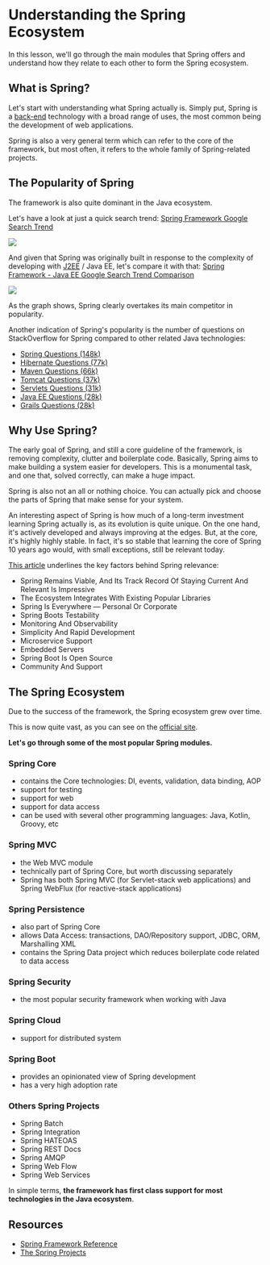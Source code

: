 # Understanding the Spring Ecosystem

In this lesson, we'll go through the main modules that Spring offers and understand how they relate to each other to form the Spring ecosystem.

## What is Spring?
Let's start with understanding what Spring actually is. Simply put, Spring is a [back-end](https://en.wikipedia.org/wiki/Front_and_back_ends) technology with a broad range of uses, the most common being the development of web applications.

Spring is also a very general term which can refer to the core of the framework, but most often, it refers to the whole family of Spring-related projects.

## The Popularity of Spring
The framework is also quite dominant in the Java ecosystem.

Let's have a look at just a quick search trend: [Spring Framework Google Search Trend](https://trends.google.com/trends/explore?date=all&q=%2Fm%2F0dhx5b)

![](images/spring-trends.png)

And given that Spring was originally built in response to the complexity of developing with [J2EE](https://www.oracle.com/technetwork/java/javaee/appmodel-135059.html) / Java EE, let's compare it with that: [Spring Framework - Java EE Google Search Trend Comparison](https://trends.google.com/trends/explore?date=all&q=%2Fm%2F0dhx5b,Java%20EE)

![](images/spring-vs-javaee-trends.png)

As the graph shows, Spring clearly overtakes its main competitor in popularity.

Another indication of Spring's popularity is the number of questions on StackOverflow for Spring compared to other related Java technologies:

-   [Spring Questions (148k)](https://stackoverflow.com/questions/tagged/spring)
-   [Hibernate Questions (77k)](https://stackoverflow.com/questions/tagged/hibernate)
-   [Maven Questions (66k)](https://stackoverflow.com/questions/tagged/maven)
-   [Tomcat Questions (37k)](https://stackoverflow.com/questions/tagged/tomcat)
-   [Servlets Questions (31k)](https://stackoverflow.com/questions/tagged/servlets)
-   [Java EE Questions (28k)](https://stackoverflow.com/questions/tagged/java-ee)
-   [Grails Questions (28k)](https://stackoverflow.com/questions/tagged/grails)

## Why Use Spring?
The early goal of Spring, and still a core guideline of the framework, is removing complexity, clutter and boilerplate code. Basically, Spring aims to make building a system easier for developers. This is a monumental task, and one that, solved correctly, can make a huge impact.

Spring is also not an all or nothing choice. You can actually pick and choose the parts of Spring that make sense for your system.

An interesting aspect of Spring is how much of a long-term investment learning Spring actually is, as its evolution is quite unique. On the one hand, it's actively developed and always improving at the edges. But, at the core, it's highly highly stable. In fact, it's so stable that learning the core of Spring 10 years ago would, with small exceptions, still be relevant today.

[This article](https://medium.com/javarevisited/10-reasons-why-it-is-worth-learning-spring-boot-in-2023-fd06bf833de8) underlines the key factors behind Spring relevance:
* Spring Remains Viable, And Its Track Record Of Staying Current And Relevant Is Impressive
* The Ecosystem Integrates With Existing Popular Libraries
* Spring Is Everywhere — Personal Or Corporate
* Spring Boots Testability
* Monitoring And Observability
* Simplicity And Rapid Development
* Microservice Support
* Embedded Servers
* Spring Boot Is Open Source
* Community And Support


## The Spring Ecosystem
Due to the success of the framework, the Spring ecosystem grew over time.

This is now quite vast, as you can see on the [official site](https://spring.io/projects/spring-framework).

**Let's go through some of the most popular Spring modules.**

### Spring Core
-   contains the Core technologies: DI, events, validation, data binding, AOP
-   support for testing
-   support for web
-   support for data access
-   can be used with several other programming languages: Java, Kotlin, Groovy, etc

### Spring MVC
-   the Web MVC module
-   technically part of Spring Core, but worth discussing separately
-   Spring has both Spring MVC (for Servlet-stack web applications) and Spring WebFlux (for reactive-stack applications)

### Spring Persistence
-   also part of Spring Core
-   allows Data Access: transactions, DAO/Repository support, JDBC, ORM, Marshalling XML
-   contains the Spring Data project which reduces boilerplate code related to data access

### Spring Security
-   the most popular security framework when working with Java


### Spring Cloud
-   support for distributed system

### Spring Boot
-   provides an opinionated view of Spring development
-   has a very high adoption rate

### Others Spring Projects
-   Spring Batch
-   Spring Integration
-   Spring HATEOAS
-   Spring REST Docs
-   Spring AMQP
-   Spring Web Flow
-   Spring Web Services

In simple terms, **the framework has first class support for most technologies in the Java ecosystem**.

## Resources
- [Spring Framework Reference](https://docs.spring.io/spring/docs/current/spring-framework-reference/overview.html)
- [The Spring Projects](https://spring.io/projects/spring-framework)
